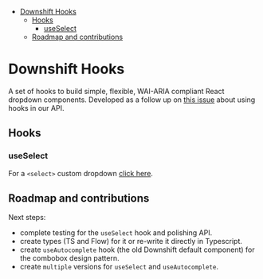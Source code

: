 <!-- START doctoc generated TOC please keep comment here to allow auto update -->
<!-- DON'T EDIT THIS SECTION, INSTEAD RE-RUN doctoc TO UPDATE -->

- [Downshift Hooks](#downshift-hooks)
  - [Hooks](#hooks)
    - [useSelect](#useselect)
  - [Roadmap and contributions](#roadmap-and-contributions)

<!-- END doctoc generated TOC please keep comment here to allow auto update -->

# Downshift Hooks

A set of hooks to build simple, flexible, WAI-ARIA compliant React dropdown components.
Developed as a follow up on [this issue][hooks-issue] about using hooks in our API.

## Hooks

### useSelect

For a `<select>` custom dropdown [click here][select-readme].

## Roadmap and contributions

Next steps:

- complete testing for the `useSelect` hook and polishing API.
- create types (TS and Flow) for it or re-write it directly in Typescript.
- create `useAutocomplete` hook (the old Downshift default component) for the combobox design pattern.
- create `multiple` versions for `useSelect` and `useAutocomplete`.

[hooks-issue]: https://github.com/downshift-js/downshift/issues/683
[select-readme]: https://github.com/downshift-js/downshift/tree/master/src/hooks/useSelect
